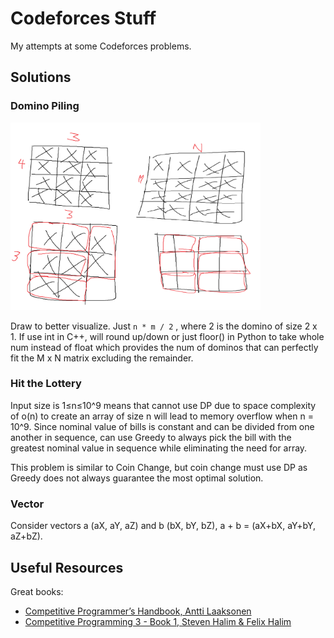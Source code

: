 # Codeforces Stuff

My attempts at some Codeforces problems. 

## Solutions

### Domino Piling

<div>
  <img src="./assets/domino-piling.png" width="400" />
</div>

Draw to better visualize. Just `n * m / 2` , where 2 is the domino of size 2 x 1. If use int in C++, will round up/down or just floor() in Python to take whole num instead of float which provides the num of dominos that can perfectly fit the M x N matrix excluding the remainder.

### Hit the Lottery

Input size is 1≤n≤10^9 means that cannot use DP due to space complexity of o(n) to create an array of size n will lead to memory overflow when n = 10^9. Since nominal value of bills is constant and can be divided from one another in sequence, can use Greedy to always pick the bill with the greatest nominal value in sequence while eliminating the need for array.

This problem is similar to Coin Change, but coin change must use DP as Greedy does not always guarantee the most optimal solution.

### Vector

Consider vectors a (aX, aY, aZ) and b (bX, bY, bZ), a + b = (aX+bX, aY+bY, aZ+bZ).

## Useful Resources

Great books:
- [Competitive Programmer’s Handbook, Antti Laaksonen](https://cses.fi/book/book.pdf)
- [Competitive Programming 3 - Book 1, Steven Halim & Felix Halim](https://www.comp.nus.edu.sg/~stevenha/myteaching/competitive_programming/cp1.pdf)
